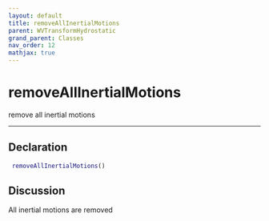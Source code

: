 ```yaml
---
layout: default
title: removeAllInertialMotions
parent: WVTransformHydrostatic
grand_parent: Classes
nav_order: 12
mathjax: true
---
```


#  removeAllInertialMotions

remove all inertial motions


---

## Declaration
```matlab
 removeAllInertialMotions()
```
## Discussion

  All inertial motions are removed
    
